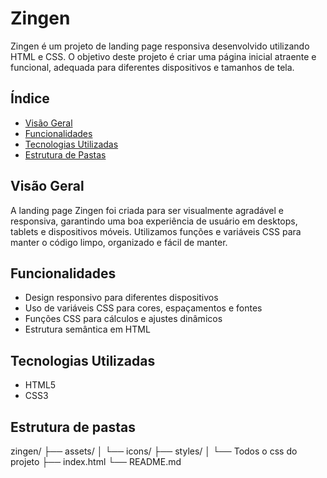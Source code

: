 # Zingen

Zingen é um projeto de landing page responsiva desenvolvido utilizando HTML e CSS. O objetivo deste projeto é criar uma página inicial atraente e funcional, adequada para diferentes dispositivos e tamanhos de tela.

## Índice

- [Visão Geral](#visão-geral)
- [Funcionalidades](#funcionalidades)
- [Tecnologias Utilizadas](#tecnologias-utilizadas)
- [Estrutura de Pastas](#estrutura-de-pastas)

## Visão Geral

A landing page Zingen foi criada para ser visualmente agradável e responsiva, garantindo uma boa experiência de usuário em desktops, tablets e dispositivos móveis. Utilizamos funções e variáveis CSS para manter o código limpo, organizado e fácil de manter.

## Funcionalidades

- Design responsivo para diferentes dispositivos
- Uso de variáveis CSS para cores, espaçamentos e fontes
- Funções CSS para cálculos e ajustes dinâmicos
- Estrutura semântica em HTML

## Tecnologias Utilizadas

- HTML5
- CSS3

## Estrutura de pastas

zingen/
├── assets/
│   └── icons/
├── styles/
│   └── Todos o css do projeto
├── index.html
└── README.md


